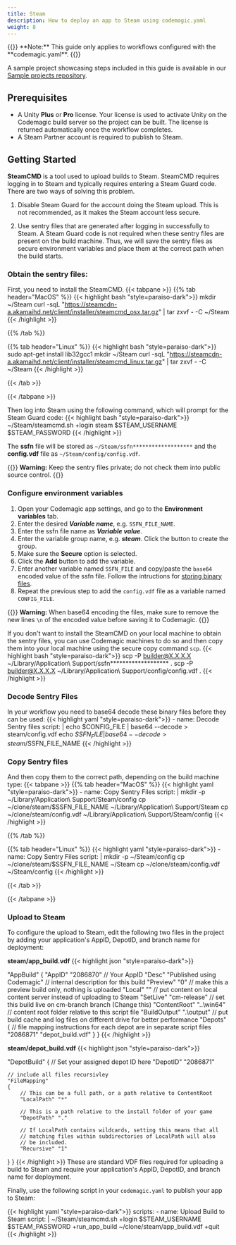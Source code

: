 ```yaml
---
title: Steam
description: How to deploy an app to Steam using codemagic.yaml
weight: 8
---
```


</p>
{{<notebox>}}
**Note:** This guide only applies to workflows configured with the **codemagic.yaml**.
{{</notebox>}}

A sample project showcasing steps included in this guide is available in our [Sample projects repository](https://github.com/codemagic-ci-cd/codemagic-sample-projects/tree/main/unity/unity-deploy-steam).

## Prerequisites

- A Unity **Plus** or **Pro** license. Your license is used to activate Unity on the Codemagic build server so the project can be built. The license is returned automatically once the workflow completes.
- A Steam Partner account is required to publish to Steam.

## Getting Started

**SteamCMD** is a tool used to upload builds to Steam. SteamCMD requires logging in to Steam and typically requires entering a Steam Guard code.
There are two ways of solving this problem.

1. Disable Steam Guard for the account doing the Steam upload.  This is not recommended, as it makes the Steam account less secure.

2. Use sentry files that are generated after logging in successfully to Steam. A Steam Guard code is not required when these sentry files are present on the build machine.
Thus, we will save the sentry files as secure environment variables and place them at the correct path when the build starts.

### Obtain the sentry files:
First, you need to install the SteamCMD.
{{< tabpane >}}
{{% tab header="MacOS" %}}
{{< highlight bash "style=paraiso-dark">}}
   mkdir ~/Steam
   curl -sqL "https://steamcdn-a.akamaihd.net/client/installer/steamcmd_osx.tar.gz" | tar zxvf - -C ~/Steam
{{< /highlight >}}


{{% /tab %}}

{{% tab header="Linux" %}}
{{< highlight bash "style=paraiso-dark">}}
   sudo apt-get install lib32gcc1
   mkdir ~/Steam 
   curl -sqL "https://steamcdn-a.akamaihd.net/client/installer/steamcmd_linux.tar.gz" | tar zxvf - -C ~/Steam
{{< /highlight >}}

{{< /tab >}}

{{< /tabpane >}}

Then log into Steam using the following command, which will prompt for the Steam Guard code:
{{< highlight bash "style=paraiso-dark">}}
   ~/Steam/steamcmd.sh +login steam $STEAM_USERNAME $STEAM_PASSWORD
{{< /highlight >}}

The **ssfn** file will be stored as `~/Steam/ssfn*******************` and the **config.vdf** file as `~/Steam/config/config.vdf`.

{{<notebox>}}
**Warning:** Keep the sentry files private; do not check them into public source control.
{{</notebox>}}

### Configure environment variables

1. Open your Codemagic app settings, and go to the **Environment variables** tab.
2. Enter the desired **_Variable name_**, e.g. `SSFN_FILE_NAME`.
3. Enter the ssfn file name as **_Variable value_**.
4. Enter the variable group name, e.g. **_steam_**. Click the button to create the group.
5. Make sure the **Secure** option is selected.
6. Click the **Add** button to add the variable.
7. Enter another variable named `SSFN_FILE` and copy/paste the `base64` encoded value of the ssfn file. Follow the intructions for [storing binary files](/yaml-basic-configuration/configuring-environment-variables/#storing-binary-files).
8. Repeat the previous step to add the `config.vdf` file as a variable named `CONFIG_FILE`.


{{<notebox>}}
**Warning:** When base64 encoding the files, make sure to remove the new lines `\n` of the encoded value before saving it to Codemagic. 
{{</notebox>}}

If you don't want to install the SteamCMD on your local machine to obtain the sentry files, you can use Codemagic machines to do so and then copy them into your local machine using the secure copy command `scp`.
{{< highlight bash "style=paraiso-dark">}}
   scp -P <port> builder@X.X.X.X ~/Library/Application\ Support/ssfn******************* .
   scp -P <port> builder@X.X.X.X ~/Library/Application\ Support/config/config.vdf .
{{< /highlight >}}

### Decode Sentry Files
In your workflow you need to base64 decode these binary files before they can be used:
{{< highlight yaml "style=paraiso-dark">}}
      - name: Decode Sentry files
        script: | 
          echo $CONFIG_FILE | base64 --decode > steam/config.vdf
          echo $SSFN_FILE | base64 --decode > steam/$SSFN_FILE_NAME
{{< /highlight >}}


### Copy Sentry files
And then copy them to the correct path, depending on the build machine type:
{{< tabpane >}}
{{% tab header="MacOS" %}}
{{< highlight yaml "style=paraiso-dark">}}
      - name: Copy Sentry Files
        script: | 
          mkdir -p ~/Library/Application\ Support/Steam/config
          cp ~/clone/steam/$SSFN_FILE_NAME ~/Library/Application\ Support/Steam
          cp ~/clone/steam/config.vdf ~/Library/Application\ Support/Steam/config
{{< /highlight >}}


{{% /tab %}}

{{% tab header="Linux" %}}
{{< highlight yaml "style=paraiso-dark">}}
      - name: Copy Sentry Files
        script: | 
          mkdir -p ~/Steam/config
          cp ~/clone/steam/$SSFN_FILE_NAME ~/Steam
          cp ~/clone/steam/config.vdf ~/Steam/config
{{< /highlight >}}

{{< /tab >}}

{{< /tabpane >}}

### Upload to Steam
To configure the upload to Steam, edit the following two files in the project by adding your application's AppID, DepotID, and branch name for deployment:

**steam/app_build.vdf**
{{< highlight json "style=paraiso-dark">}}

"AppBuild"
{
	"AppID" "2086870" // Your AppID
	"Desc" "Published using Codemagic" // internal description for this build
	"Preview" "0" // make this a preview build only, nothing is uploaded
	"Local" "" // put content on local content server instead of uploading to Steam
	"SetLive" "cm-release" // set this build live on cm-branch branch (Change this)
	"ContentRoot" "..\win64" // content root folder relative to this script file
	"BuildOutput" ".\output\" // put build cache and log files on different drive for better performance
	"Depots"
	{
		// file mapping instructions for each depot are in separate script files
		"2086871" "depot_build.vdf"
	}
}
{{< /highlight >}}

**steam/depot_build.vdf**
{{< highlight json "style=paraiso-dark">}}

"DepotBuild"
{
	// Set your assigned depot ID here
	"DepotID" "2086871"

	// include all files recursivley
	"FileMapping"
	{
		// This can be a full path, or a path relative to ContentRoot
		"LocalPath" "*"

		// This is a path relative to the install folder of your game
		"DepotPath" "."
		
		// If LocalPath contains wildcards, setting this means that all
		// matching files within subdirectories of LocalPath will also
		// be included.
		"Recursive" "1"
  }
}
{{< /highlight >}}
These are standard VDF files required for uploading a build to Steam and require your application's AppID, DepotID, and branch name for deployment.


Finally, use the following script in your `codemagic.yaml` to publish your app to Steam:

{{< highlight yaml "style=paraiso-dark">}}
scripts:
    - name: Upload Build to Steam
    script: | 
        ~/Steam/steamcmd.sh +login $STEAM_USERNAME $STEAM_PASSWORD +run_app_build ~/clone/steam/app_build.vdf +quit
{{< /highlight >}}

